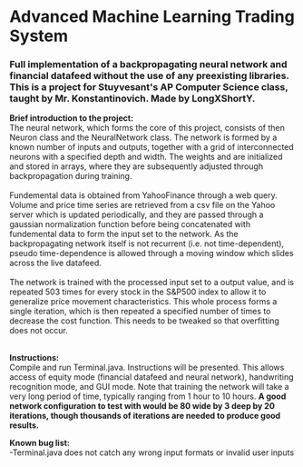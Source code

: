 # Advanced Machine Learning Trading System
<h3>Full implementation of a backpropagating neural network and financial datafeed without the use of any preexisting libraries.
This is a project for Stuyvesant's AP Computer Science class, taught by Mr. Konstantinovich. Made by LongXShortY.</h3>

<b>Brief introduction to the project:</b><br>
The neural network, which forms the core of this project, consists of then Neuron class and the NeuralNetwork class. The network is formed by a known number of inputs and outputs, together with a grid of interconnected neurons with a specified depth and width. The weights and are initialized and stored in arrays, where they are subsequently adjusted through backpropagation during training. <br> <br> 
Fundemental data is obtained from YahooFinance through a web query. Volume and price time series are retrieved from a csv file on the Yahoo server which is updated periodically, and they are passed through a gaussian normalization function before being concatenated with fundemental data to form the input set to the network. As the backpropagating network itself is not recurrent (i.e. not time-dependent), pseudo time-dependence is allowed through a moving window which slides across the live datafeed.<br><br> 
The network is trained with the processed input set to a output value, and is repeated 503 times for every stock in the S&P500 index to allow it to generalize price movement characteristics. This whole process forms a single iteration, which is then repeated a specified number of times to decrease the cost function. This needs to be tweaked so that overfitting does not occur. <br> <br> 

<b>Instructions:</b> <br>
Compile and run Terminal.java. Instructions will be presented. This allows access of equity mode (financial datafeed and neural network), handwriting recognition mode, and GUI mode. Note that training the network will take a very long period of time, typically ranging from 1 hour to 10 hours. <b>A good network configuration to test with would be 80 wide by 3 deep by 20 iterations, though thousands of iterations are needed to produce good results.</b><br>

<b>Known bug list:</b> <br> 
-Terminal.java does not catch any wrong input formats or invalid user inputs


